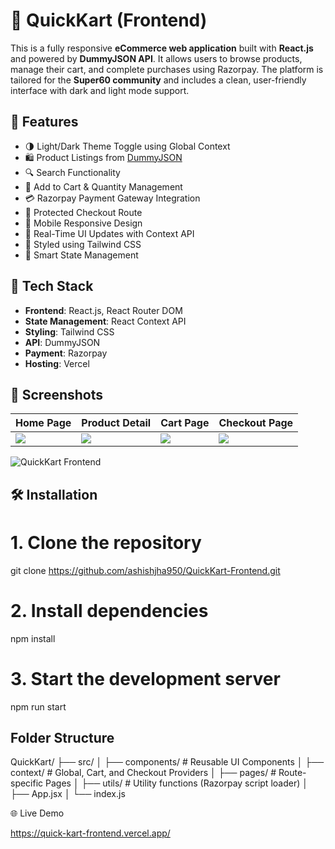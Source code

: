 # 🛒 QuickKart (Frontend)

This is a fully responsive **eCommerce web application** built with **React.js** and powered by **DummyJSON API**. It allows users to browse products, manage their cart, and complete purchases using Razorpay. The platform is tailored for the **Super60 community** and includes a clean, user-friendly interface with dark and light mode support.

## 🚀 Features

- 🌗 Light/Dark Theme Toggle using Global Context  
- 🛍️ Product Listings from [DummyJSON](https://dummyjson.com)  
- 🔍 Search Functionality  
- 🛒 Add to Cart & Quantity Management  
- 💳 Razorpay Payment Gateway Integration  
- 🔐 Protected Checkout Route  
- 📱 Mobile Responsive Design  
- 🔁 Real-Time UI Updates with Context API  
- 🎨 Styled using Tailwind CSS  
- 🧠 Smart State Management  

## 📂 Tech Stack

- **Frontend**: React.js, React Router DOM  
- **State Management**: React Context API  
- **Styling**: Tailwind CSS  
- **API**: DummyJSON  
- **Payment**: Razorpay  
- **Hosting**: Vercel

  
## 📸 Screenshots

| Home Page | Product Detail | Cart Page | Checkout Page |
|-----------|----------------|-----------|----------------|
| ![](./screenshots/home.png) | ![](./screenshots/product.png) | ![](./screenshots/cart.png) | ![](./screenshots/checkout.png) |
![QuickKart Frontend](https://github.com/user-attachments/assets/e429b727-6d9c-40a1-aeb4-05f9fd1caf94)


## 🛠️ Installation

# 1. Clone the repository
git clone https://github.com/ashishjha950/QuickKart-Frontend.git

# 2. Install dependencies
npm install

# 3. Start the development server
npm run start


## Folder Structure

QuickKart/
├── src/
│   ├── components/       # Reusable UI Components
│   ├── context/          # Global, Cart, and Checkout Providers
│   ├── pages/            # Route-specific Pages
│   ├── utils/            # Utility functions (Razorpay script loader)
│   ├── App.jsx
│   └── index.js


🌐 Live Demo

https://quick-kart-frontend.vercel.app/

